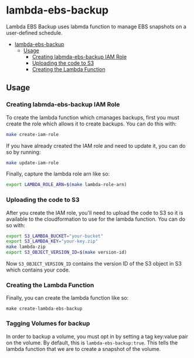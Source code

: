# lambda-ebs-backup

Lambda EBS Backup uses labmda function to manage EBS snapshots on a user-defined schedule.

<!-- TOC depthFrom:1 depthTo:6 withLinks:1 updateOnSave:1 orderedList:0 -->

- [lambda-ebs-backup](#lambda-ebs-backup)
	- [Usage](#usage)
		- [Creating labmda-ebs-backup IAM Role](#creating-labmda-ebs-backup-iam-role)
		- [Uploading the code to S3](#uploading-the-code-to-s3)
		- [Creating the Lambda Function](#creating-the-lambda-function)

<!-- /TOC -->

## Usage

### Creating labmda-ebs-backup IAM Role

To create the lambda function which cmanages backups, first you must
create the role which allows it to create backups. You can do this with:

```sh
make create-iam-role
```

If you have already created the IAM role and need to update it, you
can do so by running:

```sh
make update-iam-role
```

Finally, capture the lambda role arn like so:

```sh
export LAMBDA_ROLE_ARN=$(make lambda-role-arn)
```

### Uploading the code to S3

After you create the IAM role, you'll need to upload the code to S3 so it is
available to the cloudformation to use for the lambda function. You can do so
with:

```sh
export S3_LAMBDA_BUCKET="your-bucket"
export S3_LAMBDA_KEY="your-key.zip"
make lambda-zip
export S3_OBJECT_VERSION_ID=$(make version-id)
```

Now `S3_OBJECT_VERSION_ID` contains the version ID of the S3 object in S3
which contains your code.

### Creating the Lambda Function

Finally, you can create the lambda function like so:

```
make create-lambda-ebs-backup
```

### Tagging Volumes for backup

In order to backup a volume, you must opt in by setting a tag key:value pair on
the volume. By default, this is `lambda-ebs-backup:true`. This tells the lambda
function that we are to create a snapshot of the volume.
